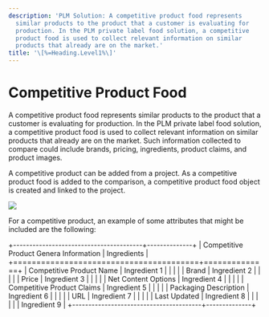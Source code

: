 ```yaml
---
description: 'PLM Solution: A competitive product food represents
  similar products to the product that a customer is evaluating for
  production. In the PLM private label food solution, a competitive
  product food is used to collect relevant information on similar
  products that already are on the market.'
title: '\[%=Heading.Level1%\]'
---
```


Competitive Product Food
========================

A competitive product food represents similar products to the product
that a customer is evaluating for production. In the PLM private label
food solution, a competitive product food is used to collect relevant
information on similar products that already are on the market. Such
information collected to compare could include brands, pricing,
ingredients, product claims, and product images.

A competitive product can be added from a project. As a competitive
product food is added to the comparison, a competitive product food
object is created and linked to the project.

![](../../../../Resources/Images/Solution%20Enablement/PLM/competitiveProduct.png)

For a competitive product, an example of some attributes that might be
included are the following:

+----------------------------------------+--------------+
| Competitive Product Genera Information | Ingredients  |
+========================================+==============+
| Competitive Product Name               | Ingredient 1 |
|                                        |              |
| Brand                                  | Ingredient 2 |
|                                        |              |
| Price                                  | Ingredient 3 |
|                                        |              |
| Net Content Options                    | Ingredient 4 |
|                                        |              |
| Competitive Product Claims             | Ingredient 5 |
|                                        |              |
| Packaging Description                  | Ingredient 6 |
|                                        |              |
| URL                                    | Ingredient 7 |
|                                        |              |
| Last Updated                           | Ingredient 8 |
|                                        |              |
|                                        | Ingredient 9 |
+----------------------------------------+--------------+
